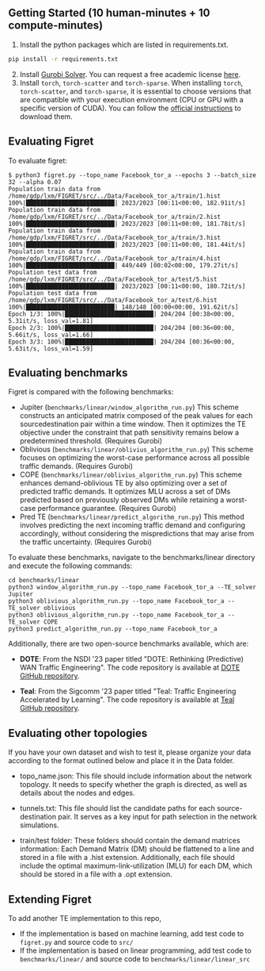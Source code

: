 ## Getting Started (10 human-minutes + 10 compute-minutes)
1. Install the python packages which are listed in requirements.txt.
```sh
pip install -r requirements.txt
```
2. Install [Gurobi Solver](https://www.gurobi.com). You can request a free academic license [here](https://www.gurobi.com/academia/academic-program-and-licenses/).
3. Install `torch`, `torch-scatter` and `torch-sparse`. When installing `torch`, `torch-scatter`, and `torch-sparse`, it is essential to choose versions that are compatible with your execution environment (CPU or GPU with a specific version of CUDA). You can follow the [official instructions](https://pytorch.org/get-started/previous-versions/) to download them.

## Evaluating Figret
To evaluate figret:
```
$ python3 figret.py --topo_name Facebook_tor_a --epochs 3 --batch_size 32 --alpha 0.07
Population train data from /home/gdp/lxm/FIGRET/src/../Data/Facebook_tor_a/train/1.hist
100%|█████████████████████████| 2023/2023 [00:11<00:00, 182.91it/s]
Population train data from /home/gdp/lxm/FIGRET/src/../Data/Facebook_tor_a/train/2.hist
100%|█████████████████████████| 2023/2023 [00:11<00:00, 181.78it/s]
Population train data from /home/gdp/lxm/FIGRET/src/../Data/Facebook_tor_a/train/3.hist
100%|█████████████████████████| 2023/2023 [00:11<00:00, 181.44it/s]
Population train data from /home/gdp/lxm/FIGRET/src/../Data/Facebook_tor_a/train/4.hist
100%|█████████████████████████| 449/449 [00:02<00:00, 179.27it/s]
Population test data from /home/gdp/lxm/FIGRET/src/../Data/Facebook_tor_a/test/5.hist
100%|█████████████████████████| 2023/2023 [00:11<00:00, 180.72it/s]
Population test data from /home/gdp/lxm/FIGRET/src/../Data/Facebook_tor_a/test/6.hist
100%|█████████████████████████| 148/148 [00:00<00:00, 191.62it/s]
Epoch 1/3: 100%|█████████████████████████| 204/204 [00:38<00:00,  5.31it/s, loss_val=1.81]
Epoch 2/3: 100%|█████████████████████████| 204/204 [00:36<00:00,  5.66it/s, loss_val=1.66]
Epoch 3/3: 100%|█████████████████████████| 204/204 [00:36<00:00,  5.63it/s, loss_val=1.59]
```

## Evaluating benchmarks
Figret is compared with the following benchmarks:
- Jupiter (`benchmarks/linear/window_algorithm_run.py`) This scheme constructs an anticipated matrix composed of the peak values for each sourcedestination pair within a time window. Then it optimizes the TE objective under the constraint that path sensitivity remains below a predetermined threshold. (Requires Gurobi)
- Oblivious (`benchmarks/linear/oblivius_algorithm_run.py`) This scheme focuses on optimizing the worst-case performance across all possible traffic demands. (Requires Gurobi)
- COPE (`benchmarks/linear/oblivius_algorithm_run.py`) This scheme enhances demand-oblivious TE by also optimizing over a set of predicted traffic demands. It optimizes MLU across a set of DMs predicted based on previously observed DMs while retaining a worst-case performance guarantee. (Requires Gurobi)
- Pred TE (`benchmarks/linear/predict_algorithm_run.py`) This method involves predicting the next incoming traffic demand and configuring accordingly, without considering the mispredictions that may arise from the traffic uncertainty. (Requires Gurobi)

To evaluate these benchmarks, navigate to the benchmarks/linear directory and execute the following commands:
```
cd benchmarks/linear
python3 window_algorithm_run.py --topo_name Facebook_tor_a --TE_solver Jupiter
python3 oblivious_algorithm_run.py --topo_name Facebook_tor_a --TE_solver oblivious
python3 oblivious_algorithm_run.py --topo_name Facebook_tor_a --TE_solver COPE
python3 predict_algorithm_run.py --topo_name Facebook_tor_a
```
Additionally, there are two open-source benchmarks available, which are:
- **DOTE**: From the NSDI '23 paper titled "DOTE: Rethinking (Predictive) WAN Traffic Engineering". The code repository is available at [DOTE GitHub repository](https://github.com/PredWanTE/DOTE).

- **Teal**: From the Sigcomm '23 paper titled "Teal: Traffic Engineering Accelerated by Learning". The code repository is available at [Teal GitHub repository](https://github.com/harvard-cns/teal).

## Evaluating other topologies
If you have your own dataset and wish to test it, please organize your data according to the format outlined below and place it in the Data folder.

- topo_name.json: This file should include information about the network topology. It needs to specify whether the graph is directed, as well as details about the nodes and edges.

- tunnels.txt: This file should list the candidate paths for each source-destination pair. It serves as a key input for path selection in the network simulations.

- train/test folder: These folders should contain the demand matrices information: Each Demand Matrix (DM) should be flattened to a line and stored in a file with a .hist extension. Additionally, each file should include the optimal maximum-link-utilization (MLU) for each DM, which should be stored in a file with a .opt extension.

## Extending Figret
To add another TE implementation to this repo,
- If the implementation is based on machine learning, add test code to `figret.py` and source code to `src/`
- If the implementation is based on linear programming, add test code to `benchmarks/linear/` and source code to `benchmarks/linear/linear_src`